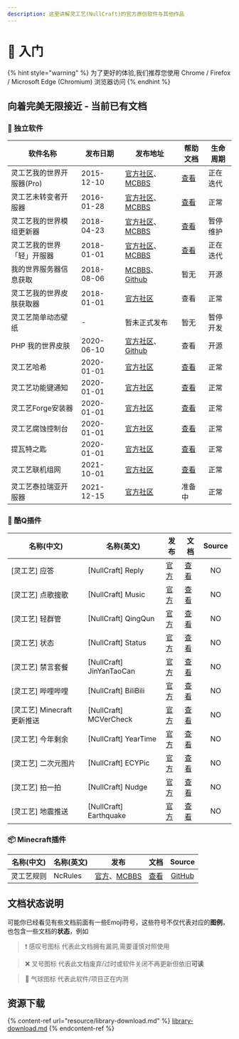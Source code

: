 ```yaml
---
description: 这里讲解灵工艺(NullCraft)的官方原创软件与其他作品
---
```


# 📔 入门

{% hint style="warning" %}
为了更好的体验,我们推荐您使用 Chrome / Firefox / Microsoft Edge (Chromium) 浏览器访问
{% endhint %}

## 向着完美无限接近 - 当前已有文档

### 💾 独立软件



| 软件名称            | 发布日期       | 发布地址                                                                                                              | 帮助文档                                               | 生命周期 |
| --------------- | ---------- | ----------------------------------------------------------------------------------------------------------------- | -------------------------------------------------- | ---- |
| 灵工艺我的世界开服器(Pro) | 2015-12-10 | [官方社区](https://nullcraft.org/d/5)、[MCBBS](https://www.mcbbs.net/thread-529520-1-1.html)                           | [查看](outdated/minecraft-server-pro.md)             | 正在迭代 |
| 灵工艺未转变者开服器      | 2016-01-28 | [官方社区](https://nullcraft.org/d/6)、[MCBBS](https://www.mcbbs.net/thread-547338-1-1.html)                           | [查看](software/unturned-server.md)                  | 正常   |
| 灵工艺我的世界模组更新器    | 2018-04-23 | [官方社区](https://nullcraft.org/d/7)、[MCBBS](https://www.mcbbs.net/thread-791922-1-1.html)                           | [查看](software/minecraft-mods-updater.md)           | 暂停维护 |
| 灵工艺我的世界「轻」开服器   | 2018-01-01 | [官方社区](https://nullcraft.org/d/4)、[MCBBS](https://www.mcbbs.net/thread-529520-1-1.html)                           | [查看](software/minecraft-server-lite.md)            | 正在迭代 |
| 我的世界服务器信息获取     | 2018-08-06 | [MCBBS](https://www.mcbbs.net/thread-812137-1-1.html)、[Github](https://github.com/FastChen/MinecraftOutClientWPF) | 暂无                                                 | 开源   |
| 灵工艺我的世界皮肤获取器    | 2018-01-01 | [官方社区](https://nullcraft.org/d/8)                                                                                 | 查看                                                 | 正常   |
| 灵工艺简单动态壁纸       | -          | 暂未正式发布                                                                                                            | 暂无                                                 | 暂停开发 |
| PHP 我的世界皮肤      | 2020-06-10 | [官方社区](https://nullcraft.org/d/9)、[Github](https://github.com/FastChen/PHP-Minecraft-Skin)                        | 查看                                                 | 开源   |
| 灵工艺哈希           | 2020-01-01 | [官方社区](https://nullcraft.org/d/12)                                                                                | [查看](software/hash.md)                             | 正常   |
| 灵工艺功能键通知        | 2020-01-01 | [官方社区](https://nullcraft.org/d/15)                                                                                | [查看](software/function-key-notice.md)              | 正常   |
| 灵工艺Forge安装器     | 2020-01-01 | [官方社区](https://nullcraft.org/d/19)                                                                                | [查看](software/forge-installer.md)                  | 正常   |
| 灵工艺腐蚀控制台        | 2020-01-01 | [官方社区](https://nullcraft.org/d/24)                                                                                | [查看](software/ling-gong-yi-fu-shi-kong-zhi-tai.md) | 正常   |
| 提瓦特之匙           | 2020-01-01 | [官方社区](https://nullcraft.org/d/20)                                                                                | [查看](software/the-key-of-teyvat.md)                | 正常   |
| 灵工艺联机组网         | 2021-10-01 | [官方社区](https://nullcraft.org/d/39)                                                                                | [查看](software/n2n.md)                              | 正常   |
| 灵工艺泰拉瑞亚开服器      | 2021-12-15 | [官方社区](https://nullcraft.org/d/48)                                                                                | 准备中                                                | 正常   |

### 🤖 酷Q插件

| 名称(中文)                | 名称(英文)                    | 发布                               | 文档                                      | Source |
| --------------------- | ------------------------- | -------------------------------- | --------------------------------------- | :----: |
| \[灵工艺] 应答             | \[NullCraft] Reply        | [官方](https://nullcraft.org/d/10) | [查看](outdated/coolq/reply.md)           |   NO   |
| \[灵工艺] 点歌搜歌           | \[NullCraft] Music        | [官方](https://nullcraft.org/d/10) | [查看](outdated/coolq/music.md)           |   NO   |
| \[灵工艺] 轻群管            | \[NullCraft] QingQun      | [官方](https://nullcraft.org/d/10) | [查看](outdated/coolq/qingqun.md)         |   NO   |
| \[灵工艺] 状态             | \[NullCraft] Status       | [官方](https://nullcraft.org/d/10) | [查看](outdated/coolq/status.md)          |   NO   |
| \[灵工艺] 禁言套餐           | \[NullCraft] JinYanTaoCan | [官方](https://nullcraft.org/d/10) | [查看](outdated/coolq/jin-yan-tao-can.md) |   NO   |
| \[灵工艺] 哔哩哔哩           | \[NullCraft] BiliBili     | [官方](https://nullcraft.org/d/10) | [查看](outdated/coolq/bilibili.md)        |   NO   |
| \[灵工艺] Minecraft 更新推送 | \[NullCraft] MCVerCheck   | [官方](https://nullcraft.org/d/10) | [查看](outdated/coolq/mcvercheck.md)      |   NO   |
| \[灵工艺] 今年剩余           | \[NullCraft] YearTime     | [官方](https://nullcraft.org/d/10) | [查看](outdated/coolq/yeartime.md)        |   NO   |
| \[灵工艺] 二次元图片          | \[NullCraft] ECYPic       | [官方](https://nullcraft.org/d/10) | [查看](outdated/coolq/ecypic.md)          |   NO   |
| \[灵工艺] 拍一拍            | \[NullCraft] Nudge        | [官方](https://nullcraft.org/d/10) | [查看](outdated/coolq/nudge.md)           |   NO   |
| \[灵工艺] 地震推送           | \[NullCraft] Earthquake   | [官方](https://nullcraft.org/d/10) | [查看](outdated/coolq/earthquake.md)      |   NO   |

### 📦 Minecraft插件

| 名称(中文) | 名称(英文)  | 发布                                                                                     | 文档                                |                     Source                     |
| ------ | ------- | -------------------------------------------------------------------------------------- | --------------------------------- | :--------------------------------------------: |
| 灵工艺规则  | NcRules | [官方](https://nullcraft.org/d/11)、[MCBBS](https://www.mcbbs.net/thread-997294-1-1.html) | [查看](plugin/minecraft/ncrules.md) | [GitHub](https://github.com/FastChen/NcRules/) |

## 文档状态说明

可能你已经看见有些文档前面有一些Emoji符号，这些符号不仅代表对应的**图例**，也包含一些文档的**状态**，例如

> ❗ 感叹号图标 代表此文档拥有漏洞,需要谨慎对照使用

> ❌ 叉号图标 代表此文档废弃/过时或软件关闭不再更新但依旧**可读**

> 🎈 气球图标 代表此软件/项目正在内测

## 资源下载

{% content-ref url="resource/library-download.md" %}
[library-download.md](resource/library-download.md)
{% endcontent-ref %}
